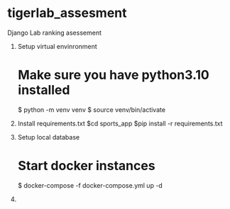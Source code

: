 # tigerlab_assesment
Django Lab ranking asessement

1. Setup virtual envinronment
    # Make sure you have python3.10 installed
    $ python -m venv venv
    $ source venv/bin/activate

2. Install requirements.txt
    $cd sports_app
    $pip install -r requirements.txt

3. Setup local database
    # Start docker instances
    $ docker-compose -f docker-compose.yml up -d

4. 